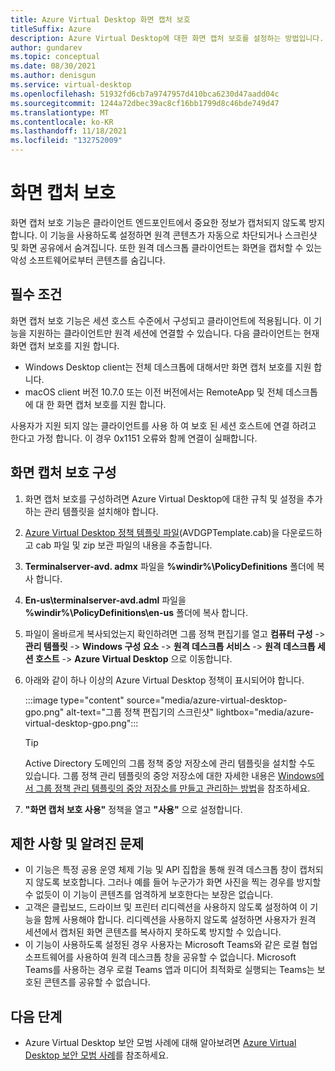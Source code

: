 ```yaml
---
title: Azure Virtual Desktop 화면 캡처 보호
titleSuffix: Azure
description: Azure Virtual Desktop에 대한 화면 캡처 보호를 설정하는 방법입니다.
author: gundarev
ms.topic: conceptual
ms.date: 08/30/2021
ms.author: denisgun
ms.service: virtual-desktop
ms.openlocfilehash: 51932fd6cb7a9747957d410bca6230d47aadd04c
ms.sourcegitcommit: 1244a72dbec39ac8cf16bb1799d8c46bde749d47
ms.translationtype: MT
ms.contentlocale: ko-KR
ms.lasthandoff: 11/18/2021
ms.locfileid: "132752009"
---
```

# <a name="screen-capture-protection"></a>화면 캡처 보호

화면 캡처 보호 기능은 클라이언트 엔드포인트에서 중요한 정보가 캡처되지 않도록 방지합니다. 이 기능을 사용하도록 설정하면 원격 콘텐츠가 자동으로 차단되거나 스크린샷 및 화면 공유에서 숨겨집니다. 또한 원격 데스크톱 클라이언트는 화면을 캡처할 수 있는 악성 소프트웨어로부터 콘텐츠를 숨깁니다.

## <a name="prerequisites"></a>필수 조건

화면 캡처 보호 기능은 세션 호스트 수준에서 구성되고 클라이언트에 적용됩니다. 이 기능을 지원하는 클라이언트만 원격 세션에 연결할 수 있습니다.
다음 클라이언트는 현재 화면 캡처 보호를 지원 합니다.

* Windows Desktop client는 전체 데스크톱에 대해서만 화면 캡처 보호를 지원 합니다.
* macOS client 버전 10.7.0 또는 이전 버전에서는 RemoteApp 및 전체 데스크톱에 대 한 화면 캡처 보호를 지원 합니다.

사용자가 지원 되지 않는 클라이언트를 사용 하 여 보호 된 세션 호스트에 연결 하려고 한다고 가정 합니다. 이 경우 0x1151 오류와 함께 연결이 실패합니다.

## <a name="configure-screen-capture-protection"></a>화면 캡처 보호 구성

1. 화면 캡처 보호를 구성하려면 Azure Virtual Desktop에 대한 규칙 및 설정을 추가하는 관리 템플릿을 설치해야 합니다.
2. [Azure Virtual Desktop 정책 템플릿 파일](https://aka.ms/avdgpo)(AVDGPTemplate.cab)을 다운로드하고 cab 파일 및 zip 보관 파일의 내용을 추출합니다.
3. **Terminalserver-avd. admx** 파일을 **%windir%\PolicyDefinitions** 폴더에 복사 합니다.
4. **En-us\terminalserver-avd.adml** 파일을 **%windir%\PolicyDefinitions\en-us** 폴더에 복사 합니다.
5. 파일이 올바르게 복사되었는지 확인하려면 그룹 정책 편집기를 열고 **컴퓨터 구성** -> **관리 템플릿** -> **Windows 구성 요소** -> **원격 데스크톱 서비스** -> **원격 데스크톱 세션 호스트** -> **Azure Virtual Desktop** 으로 이동합니다.
6. 아래와 같이 하나 이상의 Azure Virtual Desktop 정책이 표시되어야 합니다.

   :::image type="content" source="media/azure-virtual-desktop-gpo.png" alt-text="그룹 정책 편집기의 스크린샷" lightbox="media/azure-virtual-desktop-gpo.png":::

   > [!TIP]
   > Active Directory 도메인의 그룹 정책 중앙 저장소에 관리 템플릿을 설치할 수도 있습니다.
   > 그룹 정책 관리 템플릿의 중앙 저장소에 대한 자세한 내용은 [Windows에서 그룹 정책 관리 템플릿의 중앙 저장소를 만들고 관리하는 방법](/troubleshoot/windows-client/group-policy/create-and-manage-central-store)을 참조하세요.

7. **"화면 캡처 보호 사용"** 정책을 열고 **"사용"** 으로 설정합니다.

## <a name="limitations-and-known-issues"></a>제한 사항 및 알려진 문제

* 이 기능은 특정 공용 운영 체제 기능 및 API 집합을 통해 원격 데스크톱 창이 캡처되지 않도록 보호합니다. 그러나 예를 들어 누군가가 화면 사진을 찍는 경우를 방지할 수 없듯이 이 기능이 콘텐츠를 엄격하게 보호한다는 보장은 없습니다.
* 고객은 클립보드, 드라이브 및 프린터 리디렉션을 사용하지 않도록 설정하여 이 기능을 함께 사용해야 합니다. 리디렉션을 사용하지 않도록 설정하면 사용자가 원격 세션에서 캡처된 화면 콘텐츠를 복사하지 못하도록 방지할 수 있습니다.
* 이 기능이 사용하도록 설정된 경우 사용자는 Microsoft Teams와 같은 로컬 협업 소프트웨어를 사용하여 원격 데스크톱 창을 공유할 수 없습니다. Microsoft Teams를 사용하는 경우 로컬 Teams 앱과 미디어 최적화로 실행되는 Teams는 보호된 콘텐츠를 공유할 수 없습니다.

## <a name="next-steps"></a>다음 단계

* Azure Virtual Desktop 보안 모범 사례에 대해 알아보려면 [Azure Virtual Desktop 보안 모범 사례](security-guide.md)를 참조하세요.
